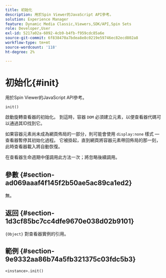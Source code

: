```yaml
---
title: 初始化
description: 用於Spin Viewer的JavaScript API參考。
solution: Experience Manager
feature: Dynamic Media Classic,Viewers,SDK/API,Spin Sets
role: Developer,User
exl-id: 5217a02a-6092-4cb9-b4fb-f959cdc85a6e
source-git-commit: 6f838470a7bdea8e8c0219e59746ec82ecd802a8
workflow-type: tm+mt
source-wordcount: '118'
ht-degree: 2%

---
```


# 初始化{#init}

用於Spin Viewer的JavaScript API參考。

`init()`

啟動旋轉查看器的初始化。 到這時，容器 `DOM` 必須建立元素，以便查看器代碼可以通過其ID找到它。

如果容器元素尚未成為網頁佈局的一部分，則可能會使用 `display:none` 樣式 — 查看器暫停其初始化過程。 它被掛起，直到網頁將容器元素帶回佈局的那一刻，此時查看器載入將自動恢復。

在查看器生命週期中僅調用此方法一次；將忽略後續調用。

## 參數 {#section-ad069aaaf4f145f2b50ae5ac89ca1ed2}

無。

## 返回 {#section-1d3cf85bc7cc4dfe9670e038d02b9101}

`{Object}` 對查看器實例的引用。

## 範例 {#section-9e9332aa86b74a5fb321375c03fdc5b3}

```
<instance>.init()
```
